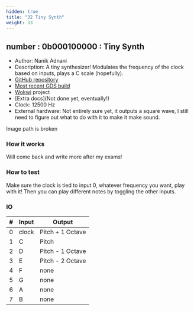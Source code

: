 ```yaml
---
hidden: true
title: "32 Tiny Synth"
weight: 33
---
```


## number : 0b000100000 : Tiny Synth

* Author: Nanik Adnani
* Description: A tiny synthesizer! Modulates the frequency of the clock based on inputs, plays a C scale (hopefully).
* [GitHub repository](https://github.com/nanikgeorge/tt02-submission-template)
* [Most recent GDS build](https://github.com/nanikgeorge/tt02-submission-template/actions/runs/3599083491)
* [Wokwi](https://wokwi.com/projects/348255968419643987) project
* [Extra docs](Not done yet, eventually!)
* Clock: 12500 Hz
* External hardware: Not entirely sure yet, it outputs a square wave, I still need to figure out what to do with it to make it make sound.

Image path is broken

### How it works

Will come back and write more after my exams!

### How to test

Make sure the clock is tied to input 0, whatever frequency you want, play with it! Then you can play different notes by toggling the other inputs.

### IO

| # | Input        | Output       |
|---|--------------|--------------|
| 0 | clock  | Pitch + 1 Octave |
| 1 | C  | Pitch |
| 2 | D  | Pitch - 1 Octave |
| 3 | E  | Pitch - 2 Octave |
| 4 | F  | none |
| 5 | G  | none |
| 6 | A  | none |
| 7 | B  | none |

